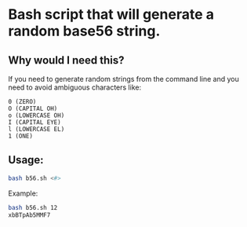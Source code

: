 # Bash script that will generate a random base56 string.

## Why would I need this?

If you need to generate random strings from the command line and you need to avoid ambiguous characters like:

```
0 (ZERO)
O (CAPITAL OH)
o (LOWERCASE OH)
I (CAPITAL EYE)
l (LOWERCASE EL)
1 (ONE)
```

## Usage:

```bash
bash b56.sh <#> 
```

Example:

```bash
bash b56.sh 12
xbBTpAb5MMF7
```
